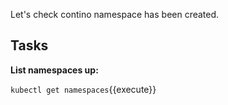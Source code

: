 Let's check contino namespace has been created.

## Tasks

**List namespaces up:**

`kubectl get namespaces`{{execute}}